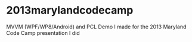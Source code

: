# 2013marylandcodecamp
MVVM (WPF/WP8/Android) and PCL Demo I made for the 2013 Maryland Code Camp presentation I did

